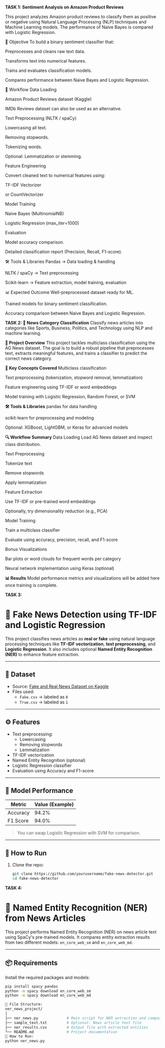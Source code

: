 **TASK 1:**
**Sentiment Analysis on Amazon Product Reviews**

This project analyzes Amazon product reviews to classify them as positive or negative using Natural Language Processing (NLP) techniques and Machine Learning models. The performance of Naive Bayes is compared with Logistic Regression.

🎯 Objective
To build a binary sentiment classifier that:

Preprocesses and cleans raw text data.

Transforms text into numerical features.

Trains and evaluates classification models.

Compares performance between Naive Bayes and Logistic Regression.

📌 Workflow
Data Loading

Amazon Product Reviews dataset (Kaggle)

IMDb Reviews dataset can also be used as an alternative.

Text Preprocessing (NLTK / spaCy)

Lowercasing all text.

Removing stopwords.

Tokenizing words.

Optional: Lemmatization or stemming.

Feature Engineering

Convert cleaned text to numerical features using:

TF-IDF Vectorizer

or CountVectorizer

Model Training

Naive Bayes (MultinomialNB)

Logistic Regression (max_iter=1000)

Evaluation

Model accuracy comparison.

Detailed classification report (Precision, Recall, F1-score).

🛠 Tools & Libraries
Pandas → Data loading & handling

NLTK / spaCy → Text preprocessing

Scikit-learn → Feature extraction, model training, evaluation

📊 Expected Outcome
Well-preprocessed dataset ready for ML.

Trained models for binary sentiment classification.

Accuracy comparison between Naive Bayes and Logistic Regression.

**TASK 2: 
📰 News Category Classification**
Classify news articles into categories like Sports, Business, Politics, and Technology using NLP and machine learning.

**📌 Project Overview**
This project tackles multiclass classification using the AG News dataset. The goal is to build a robust pipeline that preprocesses text, extracts meaningful features, and trains a classifier to predict the correct news category.

**🧠 Key Concepts Covered**
Multiclass classification

Text preprocessing (tokenization, stopword removal, lemmatization)

Feature engineering using TF-IDF or word embeddings

Model training with Logistic Regression, Random Forest, or SVM

**🛠️ Tools & Libraries**
pandas for data handling

scikit-learn for preprocessing and modeling

Optional: XGBoost, LightGBM, or Keras for advanced models

**🔍 Workflow Summary**
Data Loading Load AG News dataset and inspect class distribution.

Text Preprocessing

Tokenize text

Remove stopwords

Apply lemmatization

Feature Extraction

Use TF-IDF or pre-trained word embeddings

Optionally, try dimensionality reduction (e.g., PCA)

Model Training

Train a multiclass classifier

Evaluate using accuracy, precision, recall, and F1-score

Bonus Visualizations

Bar plots or word clouds for frequent words per category

Neural network implementation using Keras (optional)

**📊 Results**
Model performance metrics and visualizations will be added here once training is complete.

**TASK 3:**

# 📰 Fake News Detection using TF-IDF and Logistic Regression

This project classifies news articles as **real or fake** using natural language processing techniques like **TF-IDF vectorization**, **text preprocessing**, and **Logistic Regression**. It also includes optional **Named Entity Recognition (NER)** to enhance feature extraction.

---

## 📂 Dataset

- Source: [Fake and Real News Dataset on Kaggle](https://www.kaggle.com/clmentbisaillon/fake-and-real-news-dataset)
- Files used:
  - `Fake.csv` → labeled as `0`
  - `True.csv` → labeled as `1`

---

## ⚙️ Features

- Text preprocessing:
  - Lowercasing
  - Removing stopwords
  - Lemmatization
- TF-IDF vectorization
- Named Entity Recognition (optional)
- Logistic Regression classifier
- Evaluation using Accuracy and F1-score

---

## 🧪 Model Performance

| Metric     | Value (Example) |
|------------|-----------------|
| Accuracy   | 94.2%           |
| F1 Score   | 94.0%           |

> You can swap Logistic Regression with SVM for comparison.

---

## 🚀 How to Run

1. Clone the repo:
   ```bash
   git clone https://github.com/yourusername/fake-news-detector.git
   cd fake-news-detector

  **TASK 4:**
  
# 📰 Named Entity Recognition (NER) from News Articles

This project performs Named Entity Recognition (NER) on news article text using SpaCy's pre-trained models. It compares entity extraction results from two different models: `en_core_web_sm` and `en_core_web_md`.

---

## 📦 Requirements

Install the required packages and models:

```bash
pip install spacy pandas
python -m spacy download en_core_web_sm
python -m spacy download en_core_web_md

📁 File Structure:
ner_news_project/
│
├── ner_news.py             # Main script for NER extraction and comparison
├── sample_text.txt         # Optional: News article text file
├── ner_results.csv         # Output file with extracted entities
└── README.md               # Project documentation
🚀 How to Run:
python ner_news.py

